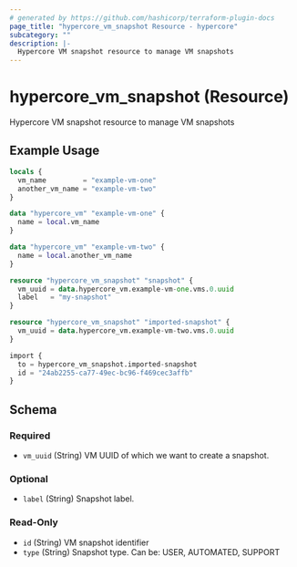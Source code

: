```yaml
---
# generated by https://github.com/hashicorp/terraform-plugin-docs
page_title: "hypercore_vm_snapshot Resource - hypercore"
subcategory: ""
description: |-
  Hypercore VM snapshot resource to manage VM snapshots
---
```


# hypercore_vm_snapshot (Resource)

Hypercore VM snapshot resource to manage VM snapshots

## Example Usage

```terraform
locals {
  vm_name         = "example-vm-one"
  another_vm_name = "example-vm-two"
}

data "hypercore_vm" "example-vm-one" {
  name = local.vm_name
}

data "hypercore_vm" "example-vm-two" {
  name = local.another_vm_name
}

resource "hypercore_vm_snapshot" "snapshot" {
  vm_uuid = data.hypercore_vm.example-vm-one.vms.0.uuid
  label   = "my-snapshot"
}

resource "hypercore_vm_snapshot" "imported-snapshot" {
  vm_uuid = data.hypercore_vm.example-vm-two.vms.0.uuid
}

import {
  to = hypercore_vm_snapshot.imported-snapshot
  id = "24ab2255-ca77-49ec-bc96-f469cec3affb"
}
```

<!-- schema generated by tfplugindocs -->
## Schema

### Required

- `vm_uuid` (String) VM UUID of which we want to create a snapshot.

### Optional

- `label` (String) Snapshot label.

### Read-Only

- `id` (String) VM snapshot identifier
- `type` (String) Snapshot type. Can be: USER, AUTOMATED, SUPPORT
